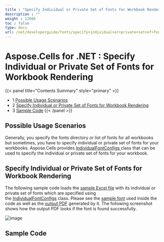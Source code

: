 ```yaml
---
title : "Specify Individual or Private Set of Fonts for Workbook Rendering" 
description : "" 
weight : 12086 
toc : false
type: docs
url: /net/developerguide/fonts/specify+individual+or+private+set+of+fonts+for+workbook+rendering/
---
```


# Aspose.Cells for .NET : Specify Individual or Private Set of Fonts for Workbook Rendering


{{< panel title="Contents Summary" style="primary" >}}
*   1 [Possible Usage Scenarios](#possible-usage-scenarios)
*   2 [Specify Individual or Private Set of Fonts for Workbook Rendering](#specify-individual-or-private-set-of-fonts-for-workbook-rendering)
*   3 [Sample Code](#sample-code)
{{< /panel >}}
 

## Possible Usage Scenarios

Generally, you specify the fonts directory or list of fonts for all workbooks but sometimes, you have to specify individual or private set of fonts for your workbooks. Aspose.Cells provides [IndividualFontConfigs ](https://apireference.aspose.com/net/cells/aspose.cells/individualfontconfigs)class that can be used to specify the individual or private set of fonts for your workbook.

## Specify Individual or Private Set of Fonts for Workbook Rendering

The following sample code loads the [sample Excel file](https://docs2.aspose.com/cells/net/attachments/66945459/67338268.xlsx) with its individual or private set of fonts which are specified using the [IndividualFontConfigs](https://apireference.aspose.com/net/cells/aspose.cells/individualfontconfigs) class. Please see the [sample font](https://docs2.aspose.com/cells/net/attachments/66945459/67338271.zip) used inside the code as well as the [output PDF](https://docs2.aspose.com/cells/net/attachments/66945459/67338269.pdf) generated by it. The following screenshot shows how the output PDF looks if the font is found successfully.

![image](https://docs2.aspose.com/cells/net/attachments/66945459/67338270.png)  

## Sample Code

